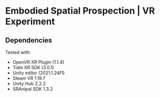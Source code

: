 # Embodied Spatial Prospection | VR Experiment

## Dependencies

Tested with:

- OpenVR XR Plugin (1.1.4)
- Tobii XR SDK (3.0.1)
- Unity editor (2021.1.24f1)
- Steam VR 1.19.7
- Unity Hub 2.2.2
- SRAnipal SDK 1.3.2